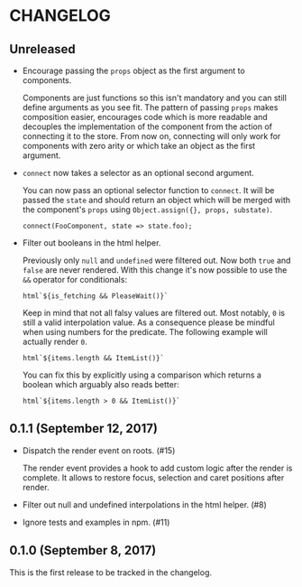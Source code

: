 # CHANGELOG

## Unreleased

  - Encourage passing the `props` object as the first argument to components.

    Components are just functions so this isn't mandatory and you can still
    define arguments as you see fit.  The pattern of passing `props` makes
    composition easier, encourages code which is more readable and decouples
    the implementation of the component from the action of connecting it to the
    store.  From now on, connecting will only work for components with zero
    arity or which take an object as the first argument.

  - `connect` now takes a selector as an optional second argument.

    You can now pass an optional selector function to `connect`.  It will be
    passed the `state` and should return an object which will be merged with
    the component's `props` using `Object.assign({}, props, substate)`.

        connect(FooComponent, state => state.foo);

  - Filter out booleans in the html helper.

    Previously only `null` and `undefined` were filtered out. Now both `true`
    and `false` are never rendered. With this change it's now possible to use
    the `&&` operator for conditionals:

        html`${is_fetching && PleaseWait()}`

    Keep in mind that not all falsy values are filtered out. Most notably, `0`
    is still a valid interpolation value. As a consequence please be mindful
    when using numbers for the predicate. The following example will actually
    render `0`.

        html`${items.length && ItemList()}`

    You can fix this by explicitly using a comparison which returns a boolean
    which arguably also reads better:

        html`${items.length > 0 && ItemList()}`


## 0.1.1 (September 12, 2017)

  - Dispatch the render event on roots. (#15)

    The render event provides a hook to add custom logic after the render is
    complete. It allows to restore focus, selection and caret positions after
    render.

  - Filter out null and undefined interpolations in the html helper. (#8)

  - Ignore tests and examples in npm. (#11)


## 0.1.0 (September 8, 2017)

This is the first release to be tracked in the changelog.
